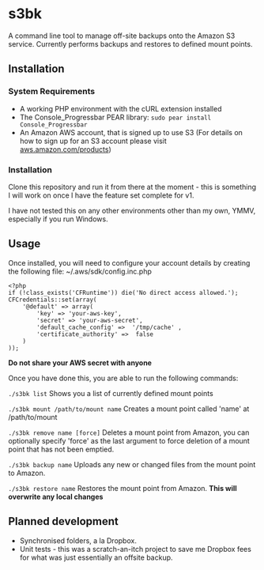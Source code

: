 # s3bk

A command line tool to manage off-site backups onto the Amazon S3 service.  Currently performs backups and restores to defined mount points.

## Installation

### System Requirements

* A working PHP environment with the cURL extension installed
* The Console_Progressbar PEAR library: `sudo pear install Console_Progressbar`
* An Amazon AWS account, that is signed up to use S3 (For details on how to sign up for an S3 account please visit [aws.amazon.com/products](http://aws.amazon.com/products))

### Installation

Clone this repository and run it from there at the moment - this is something I will work on once I have the feature set complete for v1.

I have not tested this on any other environments other than my own, YMMV, especially if you run Windows.

## Usage

Once installed, you will need to configure your account details by creating the following file: ~/.aws/sdk/config.inc.php

    <?php
    if (!class_exists('CFRuntime')) die('No direct access allowed.');
    CFCredentials::set(array(
        '@default' => array(
            'key' => 'your-aws-key',
            'secret' => 'your-aws-secret',
            'default_cache_config' =>  '/tmp/cache' ,
            'certificate_authority' =>  false
        )
    ));

**Do not share your AWS secret with anyone**

Once you have done this, you are able to run the following commands:

`./s3bk list` Shows you a list of currently defined mount points

`./s3bk mount /path/to/mount name` Creates a mount point called 'name' at /path/to/mount

`./s3bk remove name [force]` Deletes a mount point from Amazon, you can optionally specify 'force' as the last argument to force deletion of a mount point that has not been emptied.

`./s3bk backup name` Uploads any new or changed files from the mount point to Amazon.

`./s3bk restore name` Restores the mount point from Amazon. **This will overwrite any local changes**


## Planned development

* Synchronised folders, a la Dropbox.
* Unit tests - this was a scratch-an-itch project to save me Dropbox fees for what was just essentially an offsite backup.